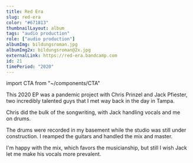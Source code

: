 ```yaml
---
title: Red Era
slug: red-era
color: "#671813"
thumbnailLayout: album
tags: "audio production"
role: ["audio production"]
albumImg: bildungsroman.jpg
albumImg2x: bildungsroman@2x.jpg
externalLink: https://red-era.bandcamp.com
id: 21
timePeriod: "2020"
---
```


import CTA from "~/components/CTA"

This 2020 EP was a pandemic project with Chris Prinzel and Jack Pfiester, two incredibly talented guys that I met way back in the day in Tampa.

Chris did the bulk of the songwriting, with Jack handling vocals and me on drums.

The drums were recorded in my basement while the studio was still under construction. I reamped the guitars and handled the mix and master.

I'm happy with the mix, which favors the musicianship, but still I wish Jack let me make his vocals more prevalent.

<CTA heading="Held back by the quality of your recordings?" text="Come to think of it, I have a different website for solving this problem!" linkText="Visit mountainsizeaudio.com" link="https://mountainsizeaudio.com" />
